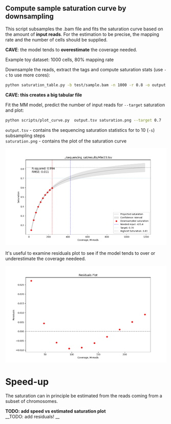 
## Compute sample saturation curve by downsampling 

This script subsamples the .bam file and fits the saturation curve based on the amount of __input reads__. For the estimation  to be precise, the mapping rate and the number of cells should be supplied.  

__CAVE__: the model tends to __overestimate__ the coverage needed.   

Example toy dataset: 1000 cells, 80% mapping rate

Downsample the reads, extract the tags and compute saturation stats (use `-c` to use more cores): 

```bash
python saturation_table.py -b test/sample.bam -n 1000 -r 0.8 -o output.tsv
```
__CAVE: this creates a big tabular file__ 

Fit the MM model, predict the number of input reads for `--target` saturation and plot:
```bash
python scripts/plot_curve.py  output.tsv saturation.png --target 0.7 
```
`output.tsv` - contains the sequencing saturation statistics for to 10 (`-s`) subsampling steps   
`saturation.png` - contains the plot of the saturation curve

![Saturation curve](img/saturation.png)

It's useful to examine residuals plot to see if the model tends to over or underestimate the coverage needeed.   


![Residuals](img/saturation_residuals.png)

# Speed-up   

The saturation can in principle be estimated from the reads coming from a subset of chromosomes.  

__TODO: add speed vs estimated saturation plot__  
__TODO: add residuals! __ 
